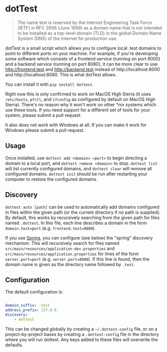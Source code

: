 # dotTest

> The name test is reserved by the Internet Engineering Task Force (IETF) in RFC 2606 (June 1999) as a domain name that is not intended to be installed as a top-level domain (TLD) in the global Domain Name System (DNS) of the Internet for production use.

dotTest is a small script which allows you to configure local .test domains to point to different ports on your machine. For example, if you're developing some software which consists of a frontend service (running on port 8000) and a backend service (running on port 8080), it can be more clear to use http://frontend.test and http://backend.test instead of http://localhost:8000 and http://localhost:8080. This is what dotTest allows.

You can install it with `pip install dottest`.

Right now this is only confirmed to work on MacOS High Sierra (it uses `/etc/hosts`, `pfctl`, and `ifconfig` as configured by default on MacOS High Sierra). There's no reason why it won't work on other \*nix systems which use these tools. If you need support for a different set of tools for your system, please submit a pull request.


It also does not work with Windows at all. If you can make it work for Windows please submit a pull request.

## Usage

Once installed, use `dottest add <domain> <port>` to begin directing a domain to a local port, and `dottest remove <domain>` to stop. `dottest list` will list currently configured domains, and `dottest clear` will remove all configured domains. `dottest init` should be run after restarting your computer to restore the configured domains.

## Discovery

`dottest auto [path]` can be used to automatically add domains configured in files within the given path (or the current directory if no path is supplied). By default, this works by recursively searching from the given path for files named `.dottest`. In this file, each line describes a domain in the form `domain.test=port` (e.g. `frontend.test=8000`).

If you use [Spring](https://spring.io), you can configure (see below) the "spring" discovery mechanism. This will recursively search for files named `src/main/resources/application-dev.properties` and `src/main/resources/application.properties` for lines of the form `server.port=port` (e.g. `server.port=8000`). If this line is found, then the domain name is given as the directory name followed by `.test`.

## Configuration

The default configuration is:
```yaml

domain_suffix: .test
address_prefix: 127.0.0.
discovery:
    - dottest
```

This can be changed globally by creating a `~/.dottest-config` file, or on a project-by-project bases by creating a `.dottest-config` file in the directory where you will run dottest. Any keys added to these files will overwrite the defaults.